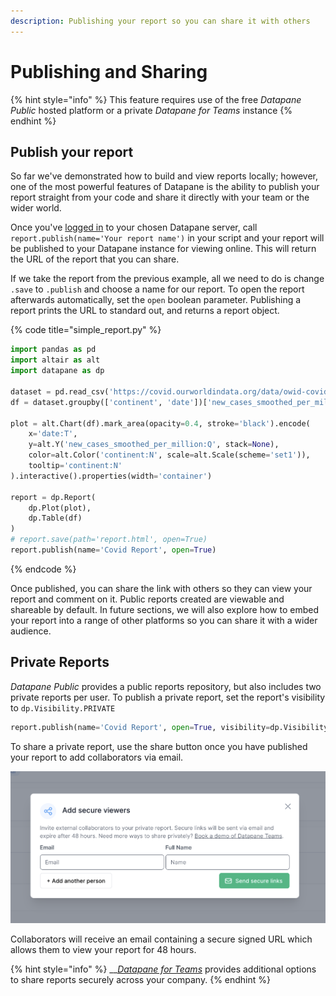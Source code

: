 ```yaml
---
description: Publishing your report so you can share it with others
---
```


# Publishing and Sharing

{% hint style="info" %}
This feature requires use of the free _Datapane Public_ hosted platform or a private _Datapane for Teams_ instance
{% endhint %}

## Publish your report

So far we've demonstrated how to build and view reports locally; however, one of the most powerful features of Datapane is the ability to publish your report straight from your code and share it directly with your team or the wider world.

Once you've [logged in](../tut-getting-started.md#authentication) to your chosen Datapane server, call `report.publish(name='Your report name')` in your script and your report will be published to your Datapane instance for viewing online. This will return the URL of the report that you can share.

If we take the report from the previous example, all we need to do is change `.save` to `.publish` and choose a name for our report. To open the report afterwards automatically, set the `open` boolean parameter. Publishing a report prints the URL to standard out, and returns a report object.

{% code title="simple\_report.py" %}
```python
import pandas as pd
import altair as alt
import datapane as dp

dataset = pd.read_csv('https://covid.ourworldindata.org/data/owid-covid-data.csv')
df = dataset.groupby(['continent', 'date'])['new_cases_smoothed_per_million'].mean().reset_index()

plot = alt.Chart(df).mark_area(opacity=0.4, stroke='black').encode(
    x='date:T',
    y=alt.Y('new_cases_smoothed_per_million:Q', stack=None),
    color=alt.Color('continent:N', scale=alt.Scale(scheme='set1')),
    tooltip='continent:N'
).interactive().properties(width='container')

report = dp.Report(
    dp.Plot(plot), 
    dp.Table(df)
)
# report.save(path='report.html', open=True)
report.publish(name='Covid Report', open=True)
```
{% endcode %}

Once published, you can share the link with others so they can view your report and comment on it. Public reports created are viewable and shareable by default. In future sections, we will also explore how to embed your report into a range of other platforms so you can share it with a wider audience.

## Private Reports

_Datapane Public_ provides a public reports repository, but also includes two private reports per user. To publish a private report, set the report's visibility to `dp.Visibility.PRIVATE`

```python
report.publish(name='Covid Report', open=True, visibility=dp.Visibility.PRIVATE)
```

To share a private report, use the share button once you have published your report to add collaborators via email. 

![](../.gitbook/assets/image%20%28118%29.png)

Collaborators will receive an email containing a secure signed URL which allows them to view your report for 48 hours.

{% hint style="info" %}
\_\_[_Datapane for Teams_](../datapane-teams/tut-deploying-a-script.md) provides additional options to share reports securely across your company.
{% endhint %}

